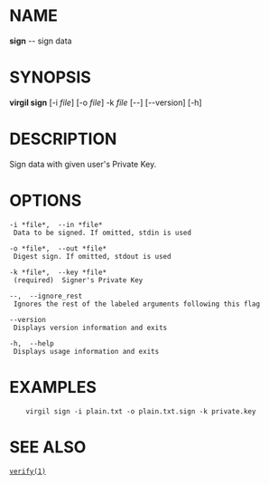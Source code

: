 NAME
====

**sign** -- sign data

SYNOPSIS
========

**virgil sign** \[-i *file*\] \[-o *file*\] -k *file* \[--\]
\[--version\] \[-h\]

DESCRIPTION
===========

Sign data with given user's Private Key.

OPTIONS
=======

    -i *file*,  --in *file*
     Data to be signed. If omitted, stdin is used

    -o *file*,  --out *file*
     Digest sign. If omitted, stdout is used

    -k *file*,  --key *file*
     (required)  Signer's Private Key

    --,  --ignore_rest
     Ignores the rest of the labeled arguments following this flag

    --version
     Displays version information and exits

    -h,  --help
     Displays usage information and exits

EXAMPLES
========

        virgil sign -i plain.txt -o plain.txt.sign -k private.key

SEE ALSO
========

[`verify(1)`](../markdown/verify.1.md)

